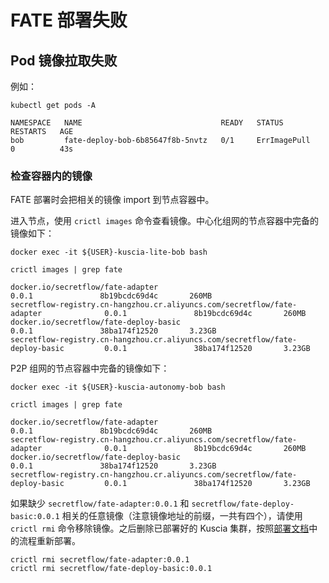 # FATE 部署失败
## Pod 镜像拉取失败
例如：
```shell
kubectl get pods -A

NAMESPACE   NAME                               READY   STATUS         RESTARTS   AGE
bob         fate-deploy-bob-6b85647f8b-5nvtz   0/1     ErrImagePull   0          43s
```

### 检查容器内的镜像
FATE 部署时会把相关的镜像 import 到节点容器中。

进入节点，使用 ``crictl images`` 命令查看镜像。中心化组网的节点容器中完备的镜像如下：
```shell
docker exec -it ${USER}-kuscia-lite-bob bash

crictl images | grep fate

docker.io/secretflow/fate-adapter                                                    0.0.1               8b19bcdc69d4c       260MB
secretflow-registry.cn-hangzhou.cr.aliyuncs.com/secretflow/fate-adapter              0.0.1               8b19bcdc69d4c       260MB
docker.io/secretflow/fate-deploy-basic                                               0.0.1               38ba174f12520       3.23GB
secretflow-registry.cn-hangzhou.cr.aliyuncs.com/secretflow/fate-deploy-basic         0.0.1               38ba174f12520       3.23GB
```

P2P 组网的节点容器中完备的镜像如下：
```shell
docker exec -it ${USER}-kuscia-autonomy-bob bash

crictl images | grep fate

docker.io/secretflow/fate-adapter                                                    0.0.1               8b19bcdc69d4c       260MB
secretflow-registry.cn-hangzhou.cr.aliyuncs.com/secretflow/fate-adapter              0.0.1               8b19bcdc69d4c       260MB
docker.io/secretflow/fate-deploy-basic                                               0.0.1               38ba174f12520       3.23GB
secretflow-registry.cn-hangzhou.cr.aliyuncs.com/secretflow/fate-deploy-basic         0.0.1               38ba174f12520       3.23GB
```

如果缺少 ``secretflow/fate-adapter:0.0.1`` 和 ``secretflow/fate-deploy-basic:0.0.1`` 相关的任意镜像（注意镜像地址的前缀，一共有四个），请使用 ``crictl rmi`` 命令移除镜像。之后删除已部署好的 Kuscia 集群，按照[部署文档](https://www.secretflow.org.cn/docs/kuscia/latest/zh-Hans/tutorial/run_fate_cn)中的流程重新部署。
```shell
crictl rmi secretflow/fate-adapter:0.0.1
crictl rmi secretflow/fate-deploy-basic:0.0.1
```